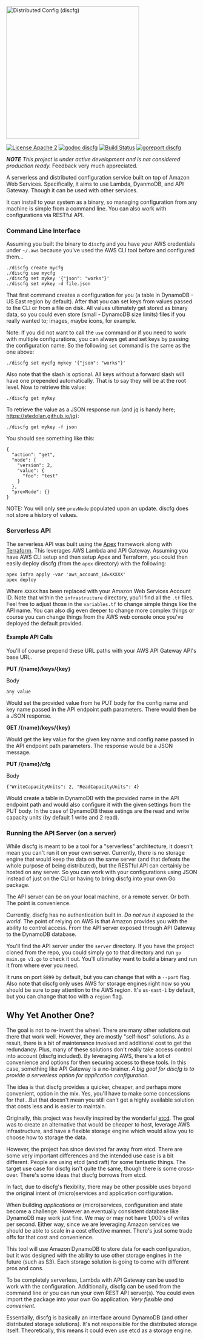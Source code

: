 <img src="https://raw.githubusercontent.com/tmaiaroto/discfg/master/docs/logo.png?a" width="350" align="middle" alt="Distributed Config (discfg)" />

[![License Apache 2](https://img.shields.io/badge/license-Apache%202-blue.svg)](https://github.com/tmaiaroto/discfg/blob/master/LICENSE) [![godoc discfg](https://img.shields.io/badge/godoc-reference-blue.svg)](http://godoc.org/github.com/tmaiaroto/discfg) [![Build Status](https://travis-ci.org/tmaiaroto/discfg.svg?branch=master)](https://travis-ci.org/tmaiaroto/discfg) [![goreport discfg](https://goreportcard.com/badge/github.com/tmaiaroto/discfg)](https://goreportcard.com/report/github.com/tmaiaroto/discfg)

_**NOTE** This project is under active development and is not considered production ready._ 
Feedback very much appreciated.

A serverless and distributed configuration service built on top of Amazon Web Services. Specifically,
it aims to use Lambda, DyanmoDB, and API Gateway. Though it can be used with other services.

It can install to your system as a binary, so managing configuration from any machine is simple from 
a command line. You can also work with configurations via RESTful API.

### Command Line Interface

Assuming you built the binary to ```discfg``` and you have your AWS credentials under ```~/.aws``` 
because you've used the AWS CLI tool before and configured them...

```
./discfg create mycfg    
./discfg use mycfg    
./discfg set mykey '{"json": "works"}'    
./discfg set mykey -d file.json
```

That first command creates a configuration for you (a table in DynamoDB - US East region by default). 
After that you can set keys from values passed to the CLI or from a file on disk. All values ultimately 
get stored as binary data, so you could even store (small - DynamoDB size limits) files if you really 
wanted to; images, maybe icons, for example.

Note: If you did not want to call the ```use``` command or if you need to work with multiple configurations,
you can always get and set keys by passing the configuration name. So the following ```set``` command is
the same as the one above:

```
./discfg set mycfg mykey '{"json": "works"}'
```

Also note that the slash is optional. All keys without a forward slash will have one prepended automatically. 
That is to say they will be at the root level. Now to retrieve this value:

```
./discfg get mykey
```

To retrieve the value as a JSON response run (and jq is handy here; https://stedolan.github.io/jq):

```
./discfg get mykey -f json
```

You should see something like this:

```
{
  "action": "get",
  "node": {
    "version": 2,
    "value": {
      "foo": "test"
    }
  },
  "prevNode": {}
}
```

NOTE: You will only see ```prevNode``` populated upon an update. discfg does not store a history
of values.

### Serverless API

The serverless API was built using the [Apex](http://apex.run/) framework along with [Terraform](https://www.terraform.io/).
This leverages AWS Lambda and API Gateway. Assuming you have AWS CLI setup and then setup Apex 
and Terraform, you could then easily deploy discfg (from the `apex` directory) with the following:

```
apex infra apply -var 'aws_account_id=XXXXX'
apex deploy
```

Where `XXXXX` has been replaced with your Amazon Web Services Account ID. Note that within the
`infrastructure` directory, you'll find all the `.tf` files. Feel free to adjust those in the
`variables.tf` to change simple things like the API name. You can also dig even deeper to change 
more complex things or course you can change things from the AWS web console once you've deployed
the default provided.

#### Example API Calls

You'll of course prepend these URL paths with your AWS API Gateway API's base URL.

**PUT /{name}/keys/{key}**

Body
```
any value
```

Would set the provided value from he PUT body for the config name and key name passed
in the API endpoint path parameters. There would then be a JSON response.

**GET /{name}/keys/{key}**

Would get the key value for the given key name and config name passed in the API endpoint
path parameters. The response would be a JSON message.


**PUT /{name}/cfg**

Body
```
{"WriteCapacityUnits": 2, "ReadCapacityUnits": 4}
```

Would create a table in DynamoDB with the provided name in the API endpoint path and would
also configure it with the given settings from the PUT body. In the case of DynamoDB these 
setings are the read and write capacity units (by default 1 write and 2 read).


### Running the API Server (on a server)

While discfg is meant to be a tool for a "serverless" architecture, it doesn't mean you can't
run it on your own server. Currently, there is no storage engine that would keep the data on 
the same server (and that defeats the whole purpose of being distributed), but the RESTful API 
can certainly be hosted on any server. So you can work with your configurations using JSON
instead of just on the CLI or having to bring discfg into your own Go package.

The API server can be on your local machine, or a remote server. Or both. The point is convenience.

Currently, discfg has no authentication built in. _Do not run it exposed to the world._ 
The point of relying on AWS is that Amazon provides you with the ability to control access.
From the API server exposed through API Gateway to the DynamoDB database.

You'll find the API server under the `server` directory. If you have the project cloned from
the repo, you could simply go to that directory and run `go main.go v1.go` to check it out.
You'll ultimatley want to build a binary and run it from where ever you need.

It runs on port `8899` by default, but you can change that with a `--port` flag. Also note
that discfg only uses AWS for storage engines right now so you should be sure to pay attention
to the AWS region. It's `us-east-1` by default, but you can change that too with a `region` flag.

## Why Yet Another One?

The goal is not to re-invent the wheel. There are many other solutions out there that work well. 
However, they are mostly "self-host" solutions. As a result, there is a bit of maintenance involved
and additional cost to get the redundancy. Plus, many of these solutions don't really take access 
control into account (discfg included). By leveraging AWS, there's a lot of convenience and options
for then securing access to these tools. In this case, something like API Gateway is a no-brainer. 
_A big goal for discfg is to provide a serverless option for application configuration._

The idea is that discfg provides a quicker, cheaper, and perhaps more convenient, option in the mix. 
Yes, you'll have to make some concessions for that...But that doesn't mean you still can't get 
a highly available solution that costs less and is easier to maintain.

Originally, this project was heavily inspired by the wonderful [etcd](https://github.com/coreos/etcd). 
The goal was to create an alternative that would be cheaper to host, leverage AWS infrastructure, 
and have a flexible storage engine which would allow you to choose how to storage the data. 

However, the project has since deviated far away from etcd. There are some very important 
differences and the intended use case is a bit different. People are using etcd (and raft) 
for some fantastic things. The target use case for discfg isn't quite the same, though there
is some cross-over. There's some ideas that discfg borrows from etcd.

In fact, due to discfg's flexiblity, there may be other possible uses beyond the original intent
of (micro)services and application configuration. 

When building _applications_ or (micro)services, configuration and state become a challenge. 
However an eventually consistent database like DynamoDB may work just fine. We may or may not have 
1,000's of writes per second. Either way, since we are leveraging Amazon services we should be able
to scale in a cost effective manner. There's just some trade offs for that cost and convenience.

This tool will use Amazon DynamoDB to store data for each configuration, but it was designed with the
ability to use other storage engines in the future (such as S3). Each storage solution is going to come
with different pros and cons.

To be completely serverless, Lambda with API Gateway can be used to work with the configuration. 
Additionally, discfg can be used from the command line or you can run your own REST API server(s). 
You could even import the package into your own Go application. _Very flexible and convenient._

Essentially, discfg is basically an interface around DynamoDB (and other distributed storage solutions).
It's not responsible for the distributed storage itself. Theoretically, this means it could even use
etcd as a storage engine.